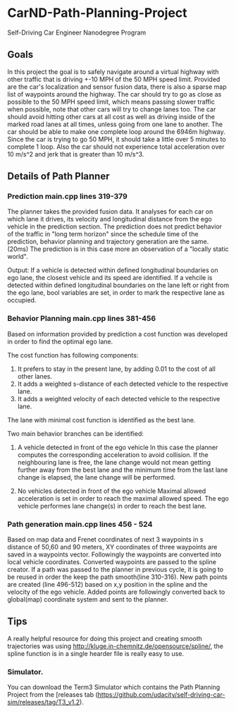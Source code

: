 # CarND-Path-Planning-Project
Self-Driving Car Engineer Nanodegree Program
   

## Goals
In this project the goal is to safely navigate around a virtual highway with other traffic that is driving +-10 MPH of the 50 MPH speed limit. Provided are the car's localization and sensor fusion data, there is also a sparse map list of waypoints around the highway. The car should try to go as close as possible to the 50 MPH speed limit, which means passing slower traffic when possible, note that other cars will try to change lanes too. The car should avoid hitting other cars at all cost as well as driving inside of the marked road lanes at all times, unless going from one lane to another. The car should be able to make one complete loop around the 6946m highway. Since the car is trying to go 50 MPH, it should take a little over 5 minutes to complete 1 loop. Also the car should not experience total acceleration over 10 m/s^2 and jerk that is greater than 10 m/s^3.

## Details of Path Planner

### Prediction main.cpp lines 319-379
The planner takes the provided fusion data. It analyses for each car on which lane it drives, its velocity and longitudinal distance from the ego vehicle in the prediction section. The prediction does not predict behavior of the traffic in "long term horizon" since the schedule time of the prediction, behavior planning and trajectory generation are the same.(20ms) The prediction is in this case more an observation of a "locally static world".

Output: 
   If a vehicle is detected within defined longitudinal boundaries on ego lane, the closest vehicle and its speed are identified.
   If a vehcile is detected within defined longitudinal boundaries on the lane left or right from the ego lane, bool variables are set, in order to mark the respective lane as occupied.
   
   
### Behavior Planning main.cpp lines 381-456    
   
Based on information provided by prediction a cost function was developed in order to find the optimal ego lane.

The cost function has following components:
1. It prefers to stay in the present lane, by adding 0.01 to the cost of all other lanes.
2. It adds a weighted s-distance of each detected vehicle to the respective lane. 
3. It adds  a weighted velocity of each detected vehicle to the respective lane.

The lane with minimal cost function is identified as the best lane.

Two main behavior branches can be identified:

1. A vehicle detected in front of the ego vehicle 
In this case the planner computes the corresponding acceleration to avoid collision. If the neighbouring lane is free, the lane change would not mean getting further away from the best lane and the minimum time from the last lane change is elapsed, the lane change will be performed.


2. No vehicles detected in front of the ego vehicle
Maximal allowed acceleration is set in order to reach the maximal allowed speed. The ego vehicle performes lane change(s) in order to reach the best lane. 

### Path generation main.cpp lines 456 - 524

Based on map data and Frenet coordinates of next 3 waypoints in s distance of 50,60 and 90 meters, XY coordinates of three waypoints are saved in a waypoints vector. Followingly the waypoints are converted into local vehicle coordinates. Converted waypoints are passed to the spline creator. If a path was passed to the planner in previous cycle, it is going to be reused in order the keep the path smooth(line 310-316). New path points are created (line 496-512) based on x,y position in the spline and the velocity of the ego vehicle. Added points are followingly converted back to global(map) coordinate system and sent to the planner.  

## Tips

A really helpful resource for doing this project and creating smooth trajectories was using http://kluge.in-chemnitz.de/opensource/spline/, the spline function is in a single hearder file is really easy to use.

### Simulator.
You can download the Term3 Simulator which contains the Path Planning Project from the [releases tab (https://github.com/udacity/self-driving-car-sim/releases/tag/T3_v1.2).



